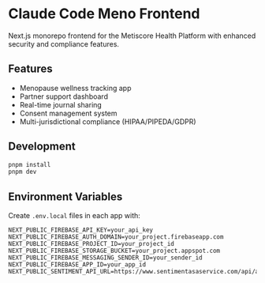 # Claude Code Meno Frontend

Next.js monorepo frontend for the Metiscore Health Platform with enhanced security and compliance features.

## Features
- Menopause wellness tracking app
- Partner support dashboard
- Real-time journal sharing
- Consent management system
- Multi-jurisdictional compliance (HIPAA/PIPEDA/GDPR)

## Development
```bash
pnpm install
pnpm dev
```

## Environment Variables
Create `.env.local` files in each app with:
```
NEXT_PUBLIC_FIREBASE_API_KEY=your_api_key
NEXT_PUBLIC_FIREBASE_AUTH_DOMAIN=your_project.firebaseapp.com
NEXT_PUBLIC_FIREBASE_PROJECT_ID=your_project_id
NEXT_PUBLIC_FIREBASE_STORAGE_BUCKET=your_project.appspot.com
NEXT_PUBLIC_FIREBASE_MESSAGING_SENDER_ID=your_sender_id
NEXT_PUBLIC_FIREBASE_APP_ID=your_app_id
NEXT_PUBLIC_SENTIMENT_API_URL=https://www.sentimentasaservice.com/api/analyze
```

